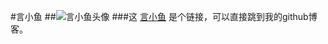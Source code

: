 #言小鱼
##![言小鱼头像](https://yanxiaoyu.github.io/images/photo.jpg)
###这 [言小鱼](https://yanxiaoyu.github.io/)  是个链接，可以直接跳到我的github博客。

